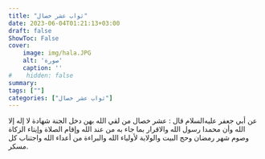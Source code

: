 ```yaml
---
title: "ثواب عشر خصال"
date: 2023-06-04T01:21:13+03:00
draft: false
ShowToc: False
cover:
    image: img/hala.JPG
    alt: 'صورة'
    caption: ''
#    hidden: false
summary: 
tags: [""]
categories: ["ثواب عشر خصال"]
---
```

عن أبي جعفر عليه‌السلام قال : عشر خصال من لقي الله بهن دخل
الجنة شهادة لا إله إلا الله وأن محمدا رسول الله والاقرار بما جاء به من
عند الله وإقام الصلاة وإيتاء الزكاة وصوم شهر رمضان وحج البيت
والولاية لأولياء الله والبراءة من أعداء الله واجتناب كل مسكر.

